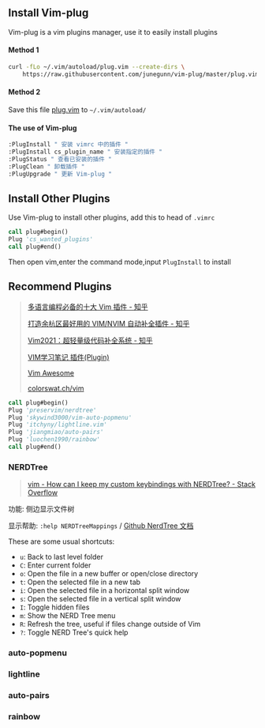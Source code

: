 ## Install Vim-plug

Vim-plug is a vim plugins manager, use it to easily install plugins
#### Method 1
```bash
curl -fLo ~/.vim/autoload/plug.vim --create-dirs \
    https://raw.githubusercontent.com/junegunn/vim-plug/master/plug.vim
```

#### Method 2

Save this file [plug.vim](https://raw.githubusercontent.com/junegunn/vim-plug/master/plug.vim) to `~/.vim/autoload/`

#### The use of Vim-plug

```vb
:PlugInstall " 安装 vimrc 中的插件 "
:PlugInstall cs_plugin_name " 安装指定的插件 "
:PlugStatus " 查看已安装的插件 "
:PlugClean " 卸载插件 "
:PlugUpgrade " 更新 Vim-plug "
```

## Install Other Plugins

Use Vim-plug to install other plugins, add this to head of `.vimrc`

```vb
call plug#begin()
Plug 'cs_wanted_plugins'
call plug#end()
```

Then open vim,enter the command mode,input `PlugInstall` to install

## Recommend Plugins

> [多语言编程必备的十大 Vim 插件 - 知乎](https://zhuanlan.zhihu.com/p/95596162)
> 
> [打造余杭区最好用的 VIM/NVIM 自动补全插件 - 知乎](https://zhuanlan.zhihu.com/p/366496399)
> 
> [Vim2021：超轻量级代码补全系统 - 知乎](https://zhuanlan.zhihu.com/p/349271041)
> 
> [VIM学习笔记 插件(Plugin)](http://yyq123.github.io/learn-vim/learn-vim-plugin.html)
> 
> [Vim Awesome](https://vimawesome.com)
> 
> [colorswat.ch/vim](https://colorswat.ch/vim/list?cat=all)

```vb
call plug#begin()
Plug 'preservim/nerdtree'
Plug 'skywind3000/vim-auto-popmenu'
Plug 'itchyny/lightline.vim'
Plug 'jiangmiao/auto-pairs'
Plug 'luochen1990/rainbow'
call plug#end()
```

### NERDTree

> [vim - How can I keep my custom keybindings with NERDTree? - Stack Overflow](https://stackoverflow.com/questions/44988549/how-can-i-keep-my-custom-keybindings-with-nerdtree)

功能: 侧边显示文件树

显示帮助: `:help NERDTreeMappings` / [Github NerdTree 文档](https://github.com/preservim/nerdtree/blob/master/doc/NERDTree.txt)

These are some usual shortcuts:
- `u`: Back to last level folder
- `C`: Enter current folder
- `o`: Open the file in a new buffer or open/close directory
- `t`: Open the selected file in a new tab
- `i`: Open the selected file in a horizontal split window
- `s`: Open the selected file in a vertical split window
- `I`: Toggle hidden files
- `m`: Show the NERD Tree menu
- `R`: Refresh the tree, useful if files change outside of Vim
- `?`: Toggle NERD Tree's quick help

### auto-popmenu

### lightline

### auto-pairs

### rainbow






